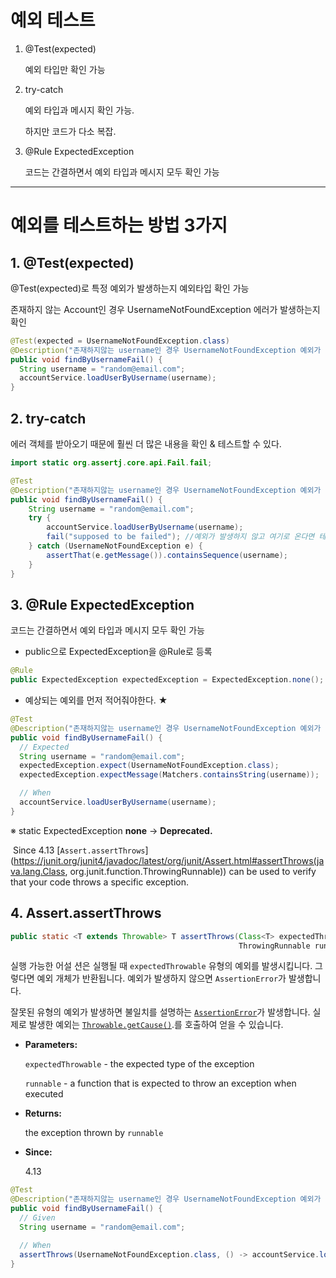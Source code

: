 # 예외 테스트

1. @Test(expected)

   예외 타입만 확인 가능

2. try-catch

   예외 타입과 메시지 확인 가능.

   하지만 코드가 다소 복잡.

3. @Rule ExpectedException

   코드는 간결하면서 예외 타입과 메시지 모두 확인 가능

---

# 예외를 테스트하는 방법 3가지

## 1. @Test(expected)

@Test(expected)로 특정 예외가 발생하는지 예외타입 확인 가능

존재하지 않는 Account인 경우 UsernameNotFoundException 에러가 발생하는지 확인

```java
@Test(expected = UsernameNotFoundException.class)
@Description("존재하지않는 username인 경우 UsernameNotFoundException 예외가 발생")
public void findByUsernameFail() {
  String username = "random@email.com";
  accountService.loadUserByUsername(username);
}
```



## 2. try-catch

에러 객체를 받아오기 때문에 훨씬 더 많은 내용을 확인 & 테스트할 수 있다.

```java
import static org.assertj.core.api.Fail.fail;

@Test
@Description("존재하지않는 username인 경우 UsernameNotFoundException 예외가 발생")
public void findByUsernameFail() {
    String username = "random@email.com";
    try {
        accountService.loadUserByUsername(username);
        fail("supposed to be failed"); //예외가 발생하지 않고 여기로 온다면 테스트 실패임을 명시적으로 알려줌
    } catch (UsernameNotFoundException e) {
        assertThat(e.getMessage()).containsSequence(username);
    }
}
```



## 3. @Rule ExpectedException

코드는 간결하면서 예외 타입과 메시지 모두 확인 가능

* public으로 ExpectedException을 @Rule로 등록

```java
@Rule
public ExpectedException expectedException = ExpectedException.none();
```

* 예상되는 예외를 먼저 적어줘야한다. ★ 

```java
@Test
@Description("존재하지않는 username인 경우 UsernameNotFoundException 예외가 발생")
public void findByUsernameFail() {
  // Expected
  String username = "random@email.com";
  expectedException.expect(UsernameNotFoundException.class);
  expectedException.expectMessage(Matchers.containsString(username));

  // When
  accountService.loadUserByUsername(username);
}
```

※ static ExpectedException **none** → **Deprecated.** 

​	Since 4.13 [`Assert.assertThrows`](https://junit.org/junit4/javadoc/latest/org/junit/Assert.html#assertThrows(java.lang.Class, org.junit.function.ThrowingRunnable)) can be used to verify that your code throws a specific exception.

## 4. Assert.assertThrows

```java
public static <T extends Throwable> T assertThrows(Class<T> expectedThrowable,
                                                   ThrowingRunnable runnable)
```

실행 가능한 어설 션은 실행될 때 `expectedThrowable` 유형의 예외를 발생시킵니다. 그렇다면 예외 개체가 반환됩니다. 예외가 발생하지 않으면 `AssertionError`가 발생합니다.

잘못된 유형의 예외가 발생하면 불일치를 설명하는 [`AssertionError`](http://docs.oracle.com/javase/1.5.0/docs/api/java/lang/AssertionError.html?is-external=true)가 발생합니다. 실제로 발생한 예외는  [`Throwable.getCause()`](http://docs.oracle.com/javase/1.5.0/docs/api/java/lang/Throwable.html?is-external=true#getCause()).를 호출하여 얻을 수 있습니다.

- **Parameters:**

  `expectedThrowable` - the expected type of the exception

  `runnable` - a function that is expected to throw an exception when executed

- **Returns:**

  the exception thrown by `runnable`

- **Since:**

  4.13

```java
@Test
@Description("존재하지않는 username인 경우 UsernameNotFoundException 예외가 발생")
public void findByUsernameFail() {
  // Given
  String username = "random@email.com";

  // When
  assertThrows(UsernameNotFoundException.class, () -> accountService.loadUserByUsername(username));
}
```

